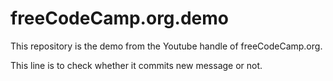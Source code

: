 # freeCodeCamp.org.demo
This repository is the demo from the Youtube handle of freeCodeCamp.org.

This line is to check whether it commits new message or not. 
